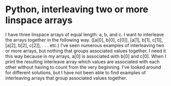
# Python, interleaving two or more linspace arrays

I have three linspace arrays of equal length: a, b, and c. I want to interleave the arrays together in the following way.
([a[0], b[0], c[0]], [a[1], b[1], c[1]], [a[2], b[2], c[2]], . . . etc.)
I've seen numerous examples of interleaving two or more arrays, but nothing that groups associated values together. I need it this way because in my arrays, a[0] is associated with b[0] and c[0]. When I print the resulting interleave array which values are associated with each other without having to count from the very beginning.
I've looked around for different solutions, but I have not been able to find examples of interleaving arrays that group associated values together.

        